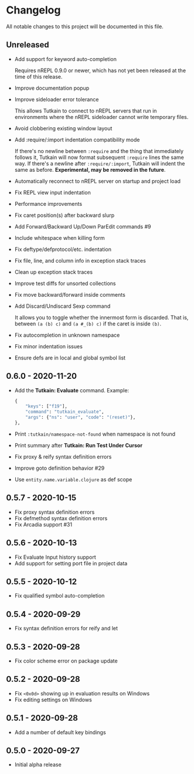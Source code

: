# Changelog
All notable changes to this project will be documented in this file.

## Unreleased
- Add support for keyword auto-completion

  Requires nREPL 0.9.0 or newer, which has not yet been released at the time of this release.

- Improve documentation popup
- Improve sideloader error tolerance

  This allows Tutkain to connect to nREPL servers that run in environments where the nREPL sideloader cannot write temporary files.

- Avoid clobbering existing window layout
- Add :require/:import indentation compatibility mode

    If there's no newline between `:require` and the thing that immediately follows it, Tutkain will now format subsequent `:require` lines the same way. If there's a newline after `:require/:import`, Tutkain will indent the same as before. **Experimental, may be removed in the future**.

- Automatically reconnect to nREPL server on startup and project load
- Fix REPL view input indentation
- Performance improvements
- Fix caret position(s) after backward slurp
- Add Forward/Backward Up/Down ParEdit commands #9
- Include whitespace when killing form
- Fix deftype/defprotocol/etc. indentation
- Fix file, line, and column info in exception stack traces
- Clean up exception stack traces
- Improve test diffs for unsorted collections
- Fix move backward/forward inside comments
- Add Discard/Undiscard Sexp command

  It allows you to toggle whether the innermost form is discarded. That is, between `(a (b) c)` and `(a #_(b) c)` if the caret is inside `(b)`.

- Fix autocompletion in unknown namespace
- Fix minor indentation issues
- Ensure defs are in local and global symbol list

## 0.6.0 - 2020-11-20
- Add the **Tutkain: Evaluate** command. Example:

    ```clojure
    {
        "keys": ["f19"],
        "command": "tutkain_evaluate",
        "args": {"ns": "user", "code": "(reset)"},
    },
    ```

- Print `:tutkain/namespace-not-found` when namespace is not found
- Print summary after **Tutkain: Run Test Under Cursor**
- Fix proxy & reify syntax definition errors
- Improve goto definition behavior #29
- Use `entity.name.variable.clojure` as def scope

## 0.5.7 - 2020-10-15
- Fix proxy syntax definition errors
- Fix defmethod syntax definition errors
- Fix Arcadia support #31

## 0.5.6 - 2020-10-13
- Fix Evaluate Input history support
- Add support for setting port file in project data

## 0.5.5 - 2020-10-12
- Fix qualified symbol auto-completion

## 0.5.4 - 2020-09-29
- Fix syntax definition errors for reify and let

## 0.5.3 - 2020-09-28
- Fix color scheme error on package update

## 0.5.2 - 2020-09-28
- Fix `<0x0d>` showing up in evaluation results on Windows
- Fix editing settings on Windows

## 0.5.1 - 2020-09-28
- Add a number of default key bindings

## 0.5.0 - 2020-09-27
- Initial alpha release

